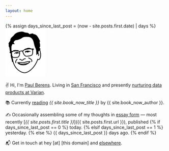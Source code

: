 ```yaml
---
layout: home
---
```

{% assign days_since_last_post = (now - site.posts.first.date) | days %}
<img src="/assets/images/pmb.avatar.tr.png" width="25%" height="25%">

✌ Hi, I'm [Paul Berens](/infobox/). Living in [San Francisco](/sf/) and presently [nurturing data products at Varian](/bio/).

📚 Currently [reading](/books/) *{{ site.book_now_title }}* by {{ site.book_now_author }}.

✍ Occasionally assembling some of my thoughts in [essay form](/blog/) — most recently [*{{ site.posts.first.title }}*]({{ site.posts.first.url }}), published
{% if days_since_last_post == 0 %}
  today.
{% elsif days_since_last_post == 1 %}
  yesterday.
{% else %}
  {{ days_since_last_post }} days ago.
{% endif %}

📬 Get in touch at hey [at] [this domain] and [elsewhere](/contact/).